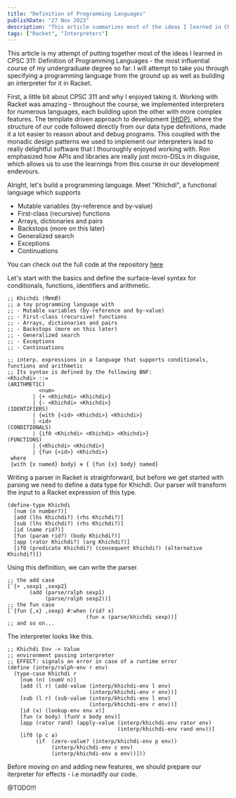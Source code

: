 ```yaml
---
title: "Definition of Programming Languages"
publishDate: "27 Nov 2023"
description: "This article summarizes most of the ideas I learned in CPSC 311: Definition of Programming Languages"
tags: ["Racket", "Interpreters"]
---
```


This article is my attempt of putting together most of the ideas I learned in CPSC 311: Definition of Programming Languages - the most influential course of my undergraduate degree so far. I will attempt to take you through specifying a programming language from the ground up as well as building an interpreter for it in Racket.

First, a little bit about CPSC 311 and why I enjoyed taking it. Working with Racket was amazing - throughout the course, we implemented interpreters for numerous languages, each building upon the other with more complex features. The template driven approach to development [(HtDP)](https://htdp.org), where the structure of our code followed directly from our data type definitions, made it a lot easier to reason about and debug programs. This coupled with the monadic design patterns we used to implement our interpreters lead to really delightful software that I thouroughly enjoyed working with. Ron emphasized how APIs and libraries are really just micro-DSLs in disguise, which allows us to use the learnings from this course in our development endevours.

Alright, let's build a programming language. Meet "Khichdi", a functional language which supports

- Mutable variables (by-reference and by-value)
- First-class (recursive) functions
- Arrays, dictionaries and pairs
- Backstops (more on this later)
- Generalized search
- Exceptions
- Continuations

You can check out the full code at the repository [here](https://github.com/kumarpit/khichdi)

Let's start with the basics and define the surface-level syntax for conditionals, functions, identifiers and arithmetic.

```Racket
;; Khichdi (खिचड़ी)
;; a toy programming language with
;; - Mutable variables (by-reference and by-value)
;; - First-class (recursive) functions
;; - Arrays, dictionaries and pairs
;; - Backstops (more on this later)
;; - Generalized search
;; - Exceptions
;; - Continuations

;; interp. expressions in a language that supports conditionals, functions and arithmetic
;; Its syntax is defined by the following BNF:
<Khichdi> ::=
(ARITHMETIC)
          <num>
        | {+ <Khichdi> <Khichdi>}
        | {- <Khichdi> <Khichdi>}
(IDENTIFIERS)
        | {with {<id> <Khichdi>} <Khichdi>}
        | <id>
(CONDITIONALS)
        | {if0 <Khichdi> <Khichdi> <Khichdi>}
(FUNCTIONS)
        | {<Khichdi> <Khichdi>}
        | {fun {<id>} <Khichdi>}
 where
 {with {x named} body} ≡ { {fun {x} body} named}
```

Writing a parser in Racket is straighforward, but before we get started with parsing we need to define a data type for Khichdi. Our parser will transform the input to a Racket expression of this type.

```Racket
(define-type Khichdi
  [num (n number?)]
  [add (lhs Khichdi?) (rhs Khichdi?)]
  [sub (lhs Khichdi?) (rhs Khichdi?)]
  [id (name rid?)]
  [fun (param rid?) (body Khichdi?)]
  [app (rator Khichdi?) (arg Khichdi?)]
  [if0 (predicate Khichdi?) (consequent Khichdi?) (alternative Khichdi?)])
```

Using this definition, we can write the parser.

```Racket
;; the add case
[`{+ ,sexp1 ,sexp2}
       (add (parse/ralph sexp1)
            (parse/ralph sexp2))]
;; the fun case
[`{fun {,x} ,sexp} #:when (rid? x)
                         (fun x (parse/khichdi sexp))]
;; and so on...
```

The interpreter looks like this.

```Racket
;; Khichdi Env -> Value
;; environment passing interpreter
;; EFFECT: signals an error in case of a runtime error
(define (interp/ralph-env r env)
  (type-case Khichdi r
    [num (n) (numV n)]
    [add (l r) (add-value (interp/khichdi-env l env)
                          (interp/khichdi-env r env))]
    [sub (l r) (sub-value (interp/khichdi-env l env)
                          (interp/khichdi-env r env))]
    [id (x) (lookup-env env x)]
    [fun (x body) (funV x body env)]
    [app (rator rand) (apply-value (interp/khichdi-env rator env)
                                   (interp/khichdi-env rand env))]
    [if0 (p c a)
         (if  (zero-value? (interp/khichdi-env p env))
              (interp/khichdi-env c env)
              (interp/khichdi-env a env))]))
```

Before moving on and adding new features, we should prepare our iterpreter for effects - i.e monadify our code.

@TODO!!!
